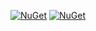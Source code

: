 [![NuGet](https://img.shields.io/nuget/v/atc.rest.svg?style=flat-square)](http://www.nuget.org/packages/atc.rest)
[![NuGet](https://img.shields.io/nuget/dt/atc.rest.svg?style=flat-square)](http://www.nuget.org/packages/atc.rest)

